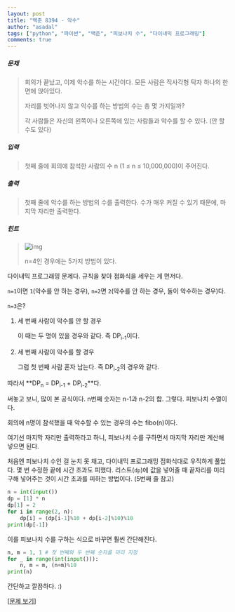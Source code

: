 ```yaml
---
layout: post
title: "백준 8394 - 악수"
author: "asadal"
tags: ["python", "파이썬", "백준", "피보나치 수", "다이내믹 프로그래밍"]
comments: true
---
```


##### 문제

>회의가 끝났고, 이제 악수를 하는 시간이다. 모든 사람은 직사각형 탁자 하나의 한 면에 앉아있다. 
>
>자리를 벗어나지 않고 악수를 하는 방법의 수는 총 몇 가지일까?
>
>각 사람들은 자신의 왼쪽이나 오른쪽에 있는 사람들과 악수를 할 수 있다. (안 할 수도 있다)

##### 입력

> 첫째 줄에 회의에 참석한 사람의 수 n (1 ≤ n ≤ 10,000,000)이 주어진다.

##### 출력

> 첫째 줄에 악수를 하는 방법의 수를 출력한다. 수가 매우 커질 수 있기 때문에, 마지막 자리만 출력한다.

##### 힌트

>![img](https://www.acmicpc.net/upload/images/kon.png)
>
>n=4인 경우에는 5가지 방법이 있다.

다이내믹 프로그래밍 문제다. 규칙을 찾아 점화식을 세우는 게 먼저다.

`n=1`이면 `1`(악수를 안 하는 경우), `n=2`면 `2`(악수를 안 하는 경우, 둘이 악수하는 경우)다.

`n=3`은?

1. 세 번째 사람이 악수를 안 할 경우

   이 때는 두 명이 있을 경우와 같다. 즉 DP<sub>i-1</sub>이다.

2. 세 번째 사람이 악수를 할 경우

   그럼 첫 번째 사람 혼자 남는다. 즉 DP<sub>i-2</sub>의 경우와 같다.

따라서 **DP<sub>n</sub> = DP<sub>i-1</sub> + DP<sub>i-2</sub>**다.

써놓고 보니, 많이 본 공식이다. n번째 숫자는 n-1과 n-2의 합. 그렇다. 피보나치 수열이다.

회의에 n명이 참석했을 때 악수할 수 있는 경우의 수는 fibo(n)이다. 

여기선 마지막 자리만 출력하라고 하니, 피보나치 수를 구하면서 마지막 자리만 계산해 넣으면 된다. 

처음엔 피보나치 수인 걸 눈치 못 채고, 다이내믹 프로그래밍 점화식대로 우직하게 풀었다. 몇 번 수정한 끝에 시간 초과도 피했다. 리스트(`dp`)에 값을 넣어줄 때 끝자리를 미리 구해 넣어주는 것이 시간 초과를 피하는 방법이다. (5번째 줄 참고)

```python
n = int(input())
dp = [1] * n
dp[1] = 2
for i in range(2, n):
    dp[i] = (dp[i-1]%10 + dp[i-2]%10)%10
print(dp[-1])
```

이를 피보나치 수를 구하는 식으로 바꾸면 훨씬 간단해진다.

```python
n, m = 1, 1 # 첫 번째와 두 번째 숫자를 미리 지정
for _ in range(int(input())):
    n, m = m, (n+m)%10
print(n)
```

간단하고 깔끔하다. :)

[[문제 보기](https://www.acmicpc.net/problem/8394)]
